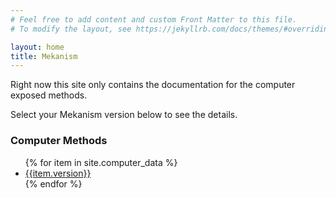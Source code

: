 ```yaml
---
# Feel free to add content and custom Front Matter to this file.
# To modify the layout, see https://jekyllrb.com/docs/themes/#overriding-theme-defaults

layout: home
title: Mekanism
---
```

Right now this site only contains the documentation for the computer exposed methods.

Select your Mekanism version below to see the details.
### Computer Methods
<ul>
{% for item in site.computer_data %}
    <li><a href="{{item.url}}">{{item.version}}</a></li>
{% endfor %}
</ul>
